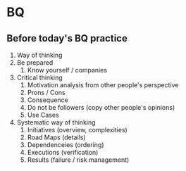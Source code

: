 # BQ

## Before today's BQ practice

1.  Way of thinking
   1. Be prepared
      1. Know yourself / companies
   2. Critical thinking
      1. Motivation analysis from other people's perspective
      2. Prons / Cons
      3. Consequence
      4. Do not be followers (copy other people's opinions)
      5. Use Cases
   3. Systematic way of thinking
      1. Initiatives (overview, complexities)
      2. Road Maps (details)
      3. Dependenceies (ordering)
      4. Executions (verification)
      5. Results (failure / risk management) 